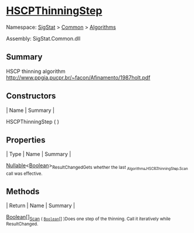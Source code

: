 # [HSCPThinningStep](./HSCPThinningStep.md)

Namespace: [SigStat]() > [Common](./../README.md) > [Algorithms](./README.md)

Assembly: SigStat.Common.dll

## Summary
HSCP thinning algorithm  http://www.ppgia.pucpr.br/~facon/Afinamento/1987holt.pdf

## Constructors

| Name | Summary | 

HSCPThinningStep (  )<sub></sub>


## Properties

| Type | Name | Summary | 

[Nullable](https://docs.microsoft.com/en-us/dotnet/api/System.Nullable-1)\<[Boolean](https://docs.microsoft.com/en-us/dotnet/api/System.Boolean)><sub>ResultChanged</sub><sub>Gets whether the last [<sub>Algorithms.HSCPThinningStep.Scan</sub>](https://github.com/hargitomi97/sigstat/blob/master/docs/md/SigStat/Common/Algorithms/HSCPThinningStep.md) call was effective.</sub>


## Methods

| Return | Name | Summary | 

[Boolean](https://docs.microsoft.com/en-us/dotnet/api/System.Boolean)[]<sub>[Scan](./Methods/HSCPThinningStep-100664156.md) ( [`Boolean`](https://docs.microsoft.com/en-us/dotnet/api/System.Boolean)[] )</sub><sub>Does one step of the thinning. Call it iteratively while ResultChanged.</sub>


